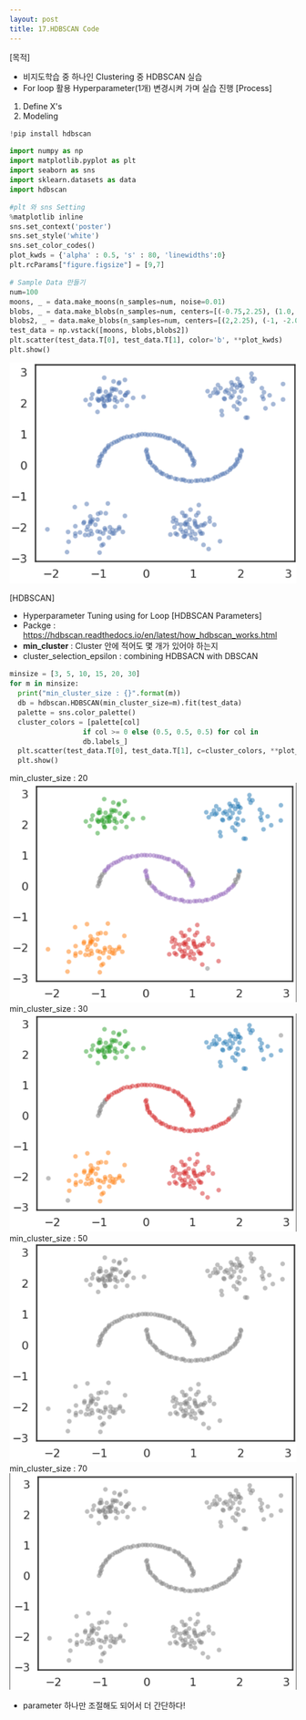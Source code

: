 ```yaml
---
layout: post
title: 17.HDBSCAN Code
---
```


[목적]
  - 비지도학습 중 하나인 Clustering 중 HDBSCAN 실습
  - For loop 활용 Hyperparameter(1개) 변경시켜 가며 실습 진행
[Process]
  1. Define X's
  2. Modeling
  
  ```python
  !pip install hdbscan
```

  ```python
  import numpy as np
import matplotlib.pyplot as plt
import seaborn as sns
import sklearn.datasets as data
import hdbscan
```

  ```python
  #plt 와 sns Setting
%matplotlib inline
sns.set_context('poster')
sns.set_style('white')
sns.set_color_codes()
plot_kwds = {'alpha' : 0.5, 's' : 80, 'linewidths':0}
plt.rcParams["figure.figsize"] = [9,7]
```

  ```python
  # Sample Data 만들기
num=100
moons, _ = data.make_moons(n_samples=num, noise=0.01)
blobs, _ = data.make_blobs(n_samples=num, centers=[(-0.75,2.25), (1.0, -2.0)], cluster_std=0.25)
blobs2, _ = data.make_blobs(n_samples=num, centers=[(2,2.25), (-1, -2.0)], cluster_std=0.4)
test_data = np.vstack([moons, blobs,blobs2])
plt.scatter(test_data.T[0], test_data.T[1], color='b', **plot_kwds)
plt.show()
```
![image](https://github.com/code7ssage/code7ssage.github.io/blob/master/assets/attached%20file/Pasted%20image%2020240110172545.png?raw=true)

[HDBSCAN]
  - Hyperparameter Tuning using for Loop
[HDBSCAN Parameters]
  - Packge : https://hdbscan.readthedocs.io/en/latest/how_hdbscan_works.html
  - **min_cluster** : Cluster 안에 적어도 몇 개가 있어야 하는지
  - cluster_selection_epsilon : combining HDBSACN with DBSCAN
  
  ```python
  minsize = [3, 5, 10, 15, 20, 30]
for m in minsize:
    print("min_cluster_size : {}".format(m))
    db = hdbscan.HDBSCAN(min_cluster_size=m).fit(test_data)
    palette = sns.color_palette()
    cluster_colors = [palette[col]
                    if col >= 0 else (0.5, 0.5, 0.5) for col in
                    db.labels_]
    plt.scatter(test_data.T[0], test_data.T[1], c=cluster_colors, **plot_kwds)
    plt.show()
```
min_cluster_size : 20
![image](https://github.com/code7ssage/code7ssage.github.io/blob/master/assets/attached%20file/Pasted%20image%2020240110172723.png?raw=true)
min_cluster_size : 30
![image](https://github.com/code7ssage/code7ssage.github.io/blob/master/assets/attached%20file/Pasted%20image%2020240110172734.png?raw=true)
min_cluster_size : 50
![image](https://github.com/code7ssage/code7ssage.github.io/blob/master/assets/attached%20file/Pasted%20image%2020240110172757.png?raw=true)
min_cluster_size : 70
![image](https://github.com/code7ssage/code7ssage.github.io/blob/master/assets/attached%20file/Pasted%20image%2020240110172811.png?raw=true)
- parameter 하나만 조절해도 되어서 더 간단하다!